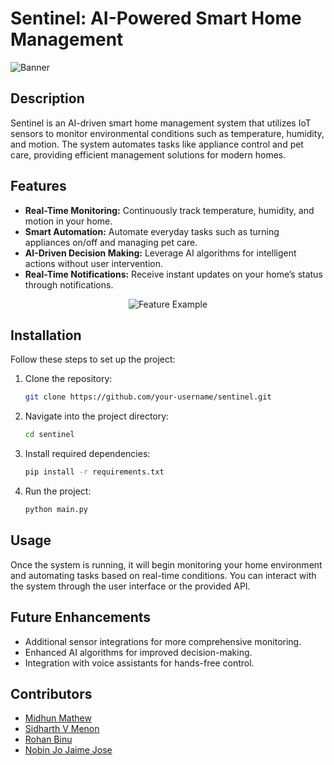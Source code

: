 # Sentinel: AI-Powered Smart Home Management

![Banner](https://github.com/memidhun/SineWave/blob/782b734ec367fb1916d9d1ba8f7102134efb7422/App%20Images/image.png)

## Description
Sentinel is an AI-driven smart home management system that utilizes IoT sensors to monitor environmental conditions such as temperature, humidity, and motion. The system automates tasks like appliance control and pet care, providing efficient management solutions for modern homes.

## Features
- **Real-Time Monitoring:** Continuously track temperature, humidity, and motion in your home.
- **Smart Automation:** Automate everyday tasks such as turning appliances on/off and managing pet care.
- **AI-Driven Decision Making:** Leverage AI algorithms for intelligent actions without user intervention.
- **Real-Time Notifications:** Receive instant updates on your home’s status through notifications.

<div align="center">
    <img src="path-to-feature-example-image" alt="Feature Example" />
</div>

## Installation
Follow these steps to set up the project:

1. Clone the repository:
   ```bash
   git clone https://github.com/your-username/sentinel.git
   ```
2. Navigate into the project directory:
   ```bash
   cd sentinel
   ```
3. Install required dependencies:
   ```bash
   pip install -r requirements.txt
   ```
4. Run the project:
   ```bash
   python main.py
   ```

## Usage
Once the system is running, it will begin monitoring your home environment and automating tasks based on real-time conditions. You can interact with the system through the user interface or the provided API.


## Future Enhancements
- Additional sensor integrations for more comprehensive monitoring.
- Enhanced AI algorithms for improved decision-making.
- Integration with voice assistants for hands-free control.

## Contributors
- [Midhun Mathew](https://github.com/your-username)
- [Sidharth V Menon](https://github.com/team-member-1)
- [Rohan Binu](https://github.com/team-member-2)
- [Nobin Jo Jaime Jose](https://github.com/team-member-2)
